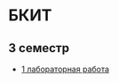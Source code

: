# БКИТ
## 3 семестр
  + [1 лабораторная работа](https://github.com/irina88-il/Test2/tree/main/БКИТ_ЛР/lab1/)
